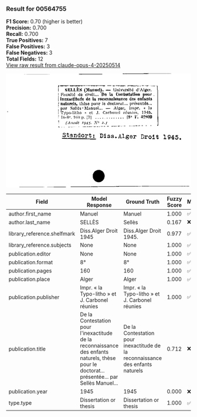 ### Result for 00564755
**F1 Score:** 0.70 (higher is better)<br>**Precision:** 0.700<br>**Recall:** 0.700<br>**True Positives:** 7<br>**False Positives:** 3<br>**False Negatives:** 3<br>**Total Fields:** 12<br>[View raw result from claude-opus-4-20250514](https://github.com/RISE-UNIBAS/humanities_data_benchmark/blob/main/results/2025-10-01/T0147/request_T0147_00564755.json)

<img src="https://github.com/RISE-UNIBAS/humanities_data_benchmark/blob/main/benchmarks/zettelkatalog/images/00564755.jpg?raw=true" alt="00564755" width="600px">

| Field | Model Response | Ground Truth | Fuzzy Score | Match |
|-------|----------------|--------------|-------------|-------|
| author.first_name | Manuel | Manuel | 1.000 | ✅ |
| author.last_name | SELLÈS | Sellès | 0.167 | ❌ |
| library_reference.shelfmark | Diss.Alger Droit 1945 | Diss.Alger Droit 1945. | 0.977 | ✅ |
| library_reference.subjects | None | None | 1.000 | ✅ |
| publication.editor | None | None | 1.000 | ✅ |
| publication.format | 8° | 8° | 1.000 | ✅ |
| publication.pages | 160 | 160 | 1.000 | ✅ |
| publication.place | Alger | Alger | 1.000 | ✅ |
| publication.publisher | Impr. « la Typo-litho » et J. Carbonel réunies | Impr. « la Typo-litho » et J. Carbonel réunies | 1.000 | ✅ |
| publication.title | De la Contestation pour l'inexactitude de la reconnaissance des enfants naturels, thèse pour le doctorat... présentée... par Sellès Manuel... | De la Contestation pour inexactitude de la reconnaissance des enfants naturels | 0.712 | ❌ |
| publication.year | 1945 | 1945 | 0.000 | ❌ |
| type.type | Dissertation or thesis | Dissertation or thesis | 1.000 | ✅ |
